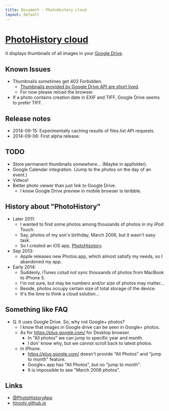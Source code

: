 ```yaml
---
title: Document - PhotoHistory cloud
layout: default
---
```

[PhotoHistory cloud](./)
==================
It displays thumbnails of all images in your [Google Drive](https://drive.google.com/).


Known Issues
------------
- Thumbnails sometimes get 403 Forbidden.
  - [Thumbnails provided by Google Drive API are short lived](http://stackoverflow.com/a/25332790/338986).
  - For now please reload the browser.
- If a photo contains creation date in EXIF and TIFF, Google Drive seems to prefer TIFF.

Release notes
-------------
- 2014-09-15: Experimentally caching results of files.list API requests.
- 2014-09-06: First alpha release.


TODO
----
- Store permanent thumbnails somewhere... (Maybe in appfolder).
- Google Calendar integration. (Jump to the photos on the day of an event.)
- Videos!
- Better photo viewer than just link to Google Drive.
  - I know Google Drive preview in mobile browser is teribble.


History about "PhotoHistory"
----------------------------
- Later 2011:
  - I wanted to find some photos among thousands of photos in my iPod Touch.
  - Say, photos of my son's birthday, March 2006, but it wasn't easy task.
  - So I created an iOS app, [PhotoHisotory](https://itunes.apple.com/us/app/photohistory/id473228750?mt=8).
- Sep 2013:
  - Apple releases new Photos.app, which almost satisfy my needs, so I abandoned my app.
- Early 2014:
  - Suddenly, iTunes colud not sync thousands of photos from MacBook to iPhone 5.
  - I'm not sure, but may be numbers and/or size of photos may matter...
  - Beside, photos occupy certain size of total storage of the device.
  - It's the time to think a cloud solution...


Something like FAQ
------------------
- Q. It uses Google Drive. So, why not Google+ photos?
  - I know that images in Google drive can be seen in Google+ photos.
  - As for https://plus.google.com/ for Desktop browser.
    - In "All photos" we can jump to specific year and month.
    - I don' know why, but we cannot scroll back to latest photos.
  - In iPhone.
    - https://plus.google.com/ doesn't provide "All Photos" and "jump to month" feature.
    - Google+.app has "All Photos", but no "jump to month".
    - It is impossible to see "March 2006 photos".


Links
-----
- [@PhotoHistoryApp](https://twitter.com/PhotoHistoryApp)
- [hiroshi.github.io](https://hiroshi.github.io/)

